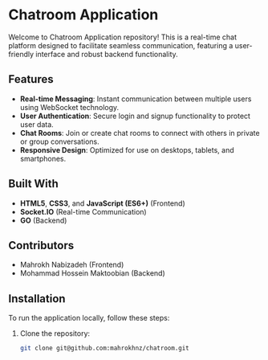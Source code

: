 # Chatroom Application

Welcome to Chatroom Application repository! This is a real-time chat platform designed to facilitate seamless communication, featuring a user-friendly interface and robust backend functionality.

## Features

- **Real-time Messaging**: Instant communication between multiple users using WebSocket technology.
- **User Authentication**: Secure login and signup functionality to protect user data.
- **Chat Rooms**: Join or create chat rooms to connect with others in private or group conversations.
- **Responsive Design**: Optimized for use on desktops, tablets, and smartphones.

## Built With

- **HTML5**, **CSS3**, and **JavaScript (ES6+)** (Frontend)
- **Socket.IO** (Real-time Communication)
- **GO** (Backend)

## Contributors

- Mahrokh Nabizadeh (Frontend)
- Mohammad Hossein Maktoobian (Backend)

## Installation

To run the application locally, follow these steps:

1. Clone the repository:
   ```bash
   git clone git@github.com:mahrokhnz/chatroom.git
